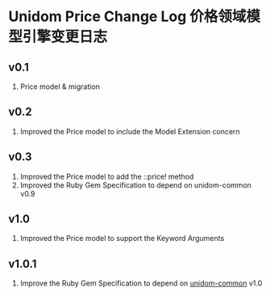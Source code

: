 # Unidom Price Change Log 价格领域模型引擎变更日志

## v0.1
1. Price model & migration

## v0.2
1. Improved the Price model to include the Model Extension concern

## v0.3
1. Improved the Price model to add the ::price! method
2. Improved the Ruby Gem Specification to depend on unidom-common v0.9

## v1.0
1. Improved the Price model to support the Keyword Arguments

## v1.0.1
1. Improve the Ruby Gem Specification to depend on [unidom-common](https://github.com/topbitdu/unidom-common) v1.0

